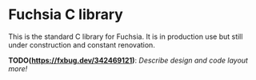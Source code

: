 # Fuchsia C library

This is the standard C library for Fuchsia.  It is in production use but still
under construction and constant renovation.

**TODO(https://fxbug.dev/342469121)**: _Describe design and code layout more!_
